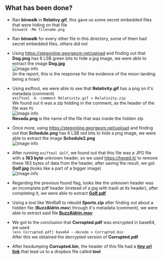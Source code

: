 ## What has been done?

- Ran **binwalk** in **Relativy.gif**, this gave us some secret embedded files that were hiding on that file  
 ```binwalk -Me filename.png```

- Ran **binwalk** for every other file in this directory, some of them had secret embedded files, others did not

- Using https://stegonline.georgeom.net/upload and finding out that **Dog.png** has 6 LSB green bits to hide a jpg image, we were able to extract the image **Dog.jpg**  
![image info](./csf-project1-artifacts-altered/Flags/Dog.jpg)  
(in the report, this is the response for the evidence of the moon landing being a hoax)

- Using exiftool, we were able to see that **Relativity.gif** has a png on it's metadata (comment)  
 ```exiftool -b -comment Relativity.gif > Relativity.zip```  
 We found out it was a zip hidding in the comment, as the header of the file was ```PG```  
 ![image info](./csf-project1-artifacts-altered/Flags/Nevada.png)  
 **Nevada.png** is the name of the file that was inside the hidden zip

 - Once more, using https://stegonline.georgeom.net/upload and finding out that **Schedule.png** has 6 LSB red bits to hide a png image, we were able to extract the image **Schedule2.png**  
 ![image info](./csf-project1-artifacts-altered/Flags/Schedule2.png)  

 - After running  ```exiftool Golf```, we found out that this file was a JPG file with a **163 byte** unknown header, so we used https://hexed.it/ to remove these 163 bytes of data from the header, after saving the result, we got **Golf.jpg** (looks like a part of a bigger image)  
  ![image info](./csf-project1-artifacts-altered/Flags/Golf/GolfPart1.jpg)  

- Regarding the previous found flag, looks like the unknown header was an incomplete pdf header (instead of a jpg with trash at its header), after completing it, we were able to extract [**Golf.pdf**](./csf-project1-artifacts-altered/Flags/Golf/Golf.pdf)

- Using a tool like WinRaR to rebuild **Sports.zip** after finding out about a hidden file (**BuzzAldrin.mov**) through it's metadata (comment), we were able to extract said file [**BuzzAldrin.mov**](./csf-project1-artifacts-altered/Flags/BuzzAldrin.mov)

- We got to the conclusion that **Corrupted.pdf** was encrypted in base64, we used  
```less Corrupted.pdf| base64 --decode > Corrupted.bin```  
After this we obtained the decrypted version of **Corrupted.pdf**

- After hexdumping **Corrupted.bin**, the header of this file had a [**tiny url link**](http://tiny.cc/7o2d6LuDVNSd) that lead us to a dropbox file called **tool**
